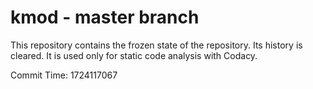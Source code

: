 # kmod - master branch

This repository contains the frozen state of the repository.
Its history is cleared. It is used only for static code
analysis with Codacy.

Commit Time: 1724117067